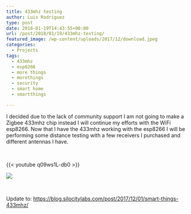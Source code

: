 ```yaml
---
title: 433mhz testing
author: Luis Rodriguez
type: post
date: 2018-01-19T14:43:55+00:00
url: /post/2018/01/19/433mhz-testing/
featured_image: /wp-content/uploads/2017/12/download.jpeg
categories:
  - Projects
tags:
  - 433mhz
  - esp8266
  - more things
  - morethings
  - security
  - smart home
  - smartthings

---
```

I decided due to the lack of community support I am not going to make a Zigbee 433mhz chip instead I will continue my efforts with the WiFi esp8266. Now that I have the 433mhz working with the esp8266 I will be performing some distance testing with a few receivers I purchased and different antennas I have.

&nbsp;

{{< youtube q09ws1L-db0 >}}
  
![](/uploads/2018/01/photo_2018-01-19_09-36-09.jpg)

&nbsp;

Update to: <https://blog.silocitylabs.com/post/2017/12/01/smart-things-433mhz/>

 [1]: /uploads/2018/01/photo_2018-01-19_09-36-09.jpg
